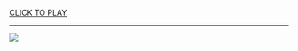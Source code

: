 
<a href="https://premium76.site?title=ovo_unblocked_games_premium&ref=13M">CLICK TO PLAY</a></h3>
<hr>

<a href="https://premium76.site?title=ovo_unblocked_games_premium&ref=13M"><img src="https://clearcache.store/games.png"></a>


